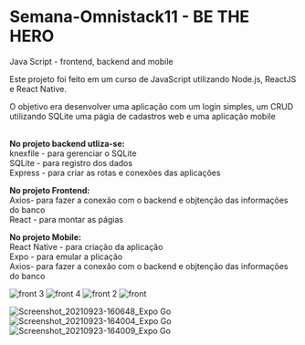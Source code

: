 # Semana-Omnistack11 - BE THE HERO
Java Script - frontend, backend and mobile

Este projeto foi feito em um curso de JavaScript utilizando Node.js, ReactJS e React Native.<br>

O objetivo era desenvolver uma aplicação com um login simples, um CRUD utilizando SQLite uma págia de cadastros web e uma aplicação mobile<br>
<br>

<b>No projeto backend utliza-se:</b><br>
knexfile - para gerenciar o SQLite<br>
SQLite - para registro dos dados<br>
Express - para criar as rotas e conexões das aplicações<br>
  
<b>No projeto Frontend:</b><br>
Axios- para fazer a conexão com o backend e objtenção das informações do banco<br>
React - para montar as págias<br>
  
<b>No projeto Mobile:</b><br>
  React Native - para criação da aplicação<br>
  Expo - para emular a plicação<br>
  Axios- para fazer a conexão com o backend e objtenção das informações do banco<br>
  
 
![front 3](https://user-images.githubusercontent.com/12162335/134551932-99a99a98-c713-452e-85ae-575daffc22e6.png)
![front 4](https://user-images.githubusercontent.com/12162335/134551957-ed773a24-76da-4507-a1fd-01a6144d6737.png)
![front 2](https://user-images.githubusercontent.com/12162335/134551961-7edede26-b21c-47e7-9ed5-62909681b726.png)
![front](https://user-images.githubusercontent.com/12162335/134552065-b43659d1-a784-4719-8fa6-5676659c0c9c.png)

![Screenshot_20210923-160648_Expo Go](https://user-images.githubusercontent.com/12162335/134556193-57ef4294-af97-4e55-81fe-8991469b4b4c.jpg)
![Screenshot_20210923-164004_Expo Go](https://user-images.githubusercontent.com/12162335/134556197-6dbc9788-6846-4c0c-b8b2-6e2df76f7cd8.jpg)
![Screenshot_20210923-164009_Expo Go](https://user-images.githubusercontent.com/12162335/134556209-41a962d5-01dd-4baf-a77d-d11cca3ab761.jpg)




